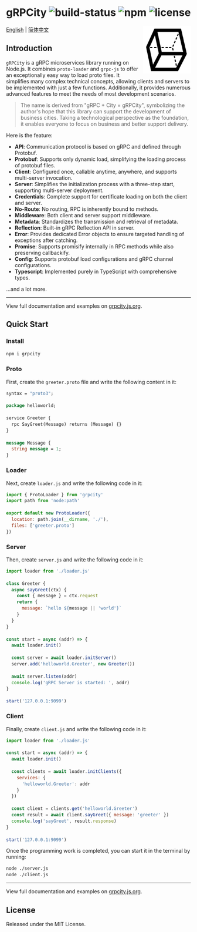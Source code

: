 # gRPCity ![build-status](https://github.com/chakhsu/grpcity/actions/workflows/build.yml/badge.svg) ![npm](https://img.shields.io/npm/v/grpcity) ![license](https://img.shields.io/npm/l/grpcity)

<img src="./docs/grpcity-logo.svg" width="130" height="130" alt="grpcity" align="right">

[English](./README.md) | [简体中文](./README_CN.md)

## Introduction

`gRPCity` is a gRPC microservices library running on Node.js. It combines
`proto-loader` and `grpc-js` to offer an exceptionally easy way to load proto
files. It simplifies many complex technical concepts, allowing clients and
servers to be implemented with just a few functions. Additionally, it provides
numerous advanced features to meet the needs of most development scenarios.

> The name is derived from "gRPC + City = gRPCity", symbolizing the author's
> hope that this library can support the development of business cities. Taking
> a technological perspective as the foundation, it enables everyone to focus on
> business and better support delivery.

Here is the feature:

- **API**: Communication protocol is based on gRPC and defined through Protobuf.
- **Protobuf**: Supports only dynamic load, simplifying the loading process of protobuf files.
- **Client**: Configured once, callable anytime, anywhere, and supports multi-server invocation.
- **Server**: Simplifies the initialization process with a three-step start, supporting multi-server deployment.
- **Credentials**: Complete support for certificate loading on both the client and server.
- **No-Route**: No routing, RPC is inherently bound to methods.
- **Middleware**: Both client and server support middleware.
- **Metadata**: Standardizes the transmission and retrieval of metadata.
- **Reflection**: Built-in gRPC Reflection API in server.
- **Error**: Provides dedicated Error objects to ensure targeted handling of
  exceptions after catching.
- **Promise**: Supports promisify internally in RPC methods while also
  preserving callbackify.
- **Config**: Supports protobuf load configurations and gRPC channel configurations.
- **Typescript**: Implemented purely in TypeScript with comprehensive types.

...and a lot more.

---

View full documentation and examples on [grpcity.js.org](https://grpcity.js.org).

## Quick Start

### Install

```bash
npm i grpcity
```

### Proto

First, create the `greeter.proto` file and write the following content in it:

```proto
syntax = "proto3";

package helloworld;

service Greeter {
  rpc SayGreet(Message) returns (Message) {}
}

message Message {
  string message = 1;
}
```

### Loader

Next, create `loader.js` and write the following code in it:

```js
import { ProtoLoader } from 'grpcity'
import path from 'node:path'

export default new ProtoLoader({
  location: path.join(__dirname, './'),
  files: ['greeter.proto']
})
```

### Server

Then, create `server.js` and write the following code in it:

```js
import loader from './loader.js'

class Greeter {
  async sayGreet(ctx) {
    const { message } = ctx.request
    return {
      message: `hello ${message || 'world'}`
    }
  }
}

const start = async (addr) => {
  await loader.init()

  const server = await loader.initServer()
  server.add('helloworld.Greeter', new Greeter())

  await server.listen(addr)
  console.log('gRPC Server is started: ', addr)
}

start('127.0.0.1:9099')
```

### Client

Finally, create `client.js` and write the following code in it:

```js
import loader from './loader.js'

const start = async (addr) => {
  await loader.init()

  const clients = await loader.initClients({
    services: {
      'helloworld.Greeter': addr
    }
  })

  const client = clients.get('helloworld.Greeter')
  const result = await client.sayGreet({ message: 'greeter' })
  console.log('sayGreet', result.response)
}

start('127.0.0.1:9099')
```

Once the programming work is completed, you can start it in the terminal by running:

```sh
node ./server.js
node ./client.js
```

---

View full documentation and examples on [grpcity.js.org](https://grpcity.js.org).

## License

Released under the MIT License.
